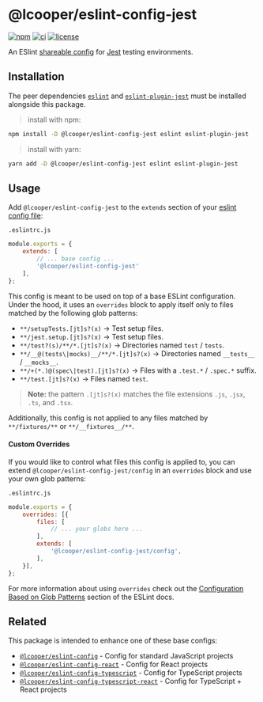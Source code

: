 # @lcooper/eslint-config-jest

[![npm][npm-badge]][npm-link]
[![ci][ci-badge]][ci-link]
[![license][license-badge]][license-link]

An ESlint [shareable config](https://eslint.org/docs/developer-guide/shareable-configs) for [Jest](https://jestjs.io/) testing environments.

## Installation

The peer dependencies [`eslint`](https://www.npmjs.com/package/eslint) and [`eslint-plugin-jest`](https://www.npmjs.com/package/eslint-plugin-jest) must be installed alongside this package.

> install with npm:
```bash
npm install -D @lcooper/eslint-config-jest eslint eslint-plugin-jest
```

> install with yarn:
```bash
yarn add -D @lcooper/eslint-config-jest eslint eslint-plugin-jest
```

## Usage

Add `@lcooper/eslint-config-jest` to the `extends` section of your [eslint config file](https://eslint.org/docs/user-guide/configuring/configuration-files):

`.eslintrc.js`

```js
module.exports = {
    extends: [
        // ... base config ...
        '@lcooper/eslint-config-jest'
    ],
};
```

This config is meant to be used on top of a base ESLint configuration. Under the hood, it uses an `overrides` block to apply itself only to files matched by the following glob patterns: 

 * `**/setupTests.[jt]s?(x)` → Test setup files.
 * `**/jest.setup.[jt]s?(x)` → Test setup files.
 * `**/test?(s)/**/*.[jt]s?(x)` → Directories named `test` / `tests`.
 * `**/__@(tests\|mocks)__/**/*.[jt]s?(x)` → Directories named `__tests__` / `__mocks__`.
 * `**/+(*.)@(spec\|test).[jt]s?(x)` → Files with a `.test.*` / `.spec.*` suffix.
 * `**/test.[jt]s?(x)` → Files named `test`.

> **Note:** the pattern `.[jt]s?(x)` matches the file extensions `.js`, `.jsx`, `.ts`, and `.tsx`.

Additionally, this config is not applied to any files matched by `**/fixtures/**` or `**/__fixtures__/**`.

#### Custom Overrides

If you would like to control what files this config is applied to, you can extend `@lcooper/eslint-config-jest/config` in an `overrides` block and use your own glob patterns:

`.eslintrc.js`

```js
module.exports = {
    overrides: [{
        files: [
            // ... your globs here ...
        ],
        extends: [
            '@lcooper/eslint-config-jest/config',
        ],
    }],
};
```

For more information about using `overrides` check out the [Configuration Based on Glob Patterns](https://eslint.org/docs/user-guide/configuring/configuration-files#configuration-based-on-glob-patterns) section of the ESLint docs.

## Related

This package is intended to enhance one of these base configs:

 * [`@lcooper/eslint-config`](../eslint-config) - Config for standard JavaScript projects
 * [`@lcooper/eslint-config-react`](../eslint-config-react) - Config for React projects
 * [`@lcooper/eslint-config-typescript`](../eslint-config-typescript) - Config for TypeScript projects
 * [`@lcooper/eslint-config-typescript-react`](../eslint-config-typescript-react) - Config for TypeScript + React projects

[npm-link]: https://www.npmjs.com/package/@lcooper/eslint-config-jest
[npm-badge]: https://img.shields.io/npm/v/@lcooper/eslint-config-jest?logo=npm&style=for-the-badge
[ci-link]: https://github.com/luciancooper/eslint-configs/actions/workflows/ci.yml
[ci-badge]: https://img.shields.io/github/workflow/status/luciancooper/eslint-configs/CI?logo=github&style=for-the-badge
[license-link]: LICENSE
[license-badge]: https://img.shields.io/github/license/luciancooper/eslint-configs?color=yellow&style=for-the-badge
